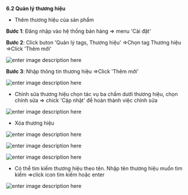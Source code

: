 

**6.2	Quản lý thương hiệu**

- Thêm thương hiệu của sản phẩm

**Bước 1**: Đăng nhập vào hệ thống bán hàng => menu 'Cài đặt'

**Bước 2**:  Click buton 'Quản lý tags, Thương hiệu' =>Chọn tag Thương hiệu =>Click 'Thêm mới'

![enter image description here](https://static8.muarecdn.com/original/muare/images/2021/04/09/5909055_screenshot-133.png)

**Bước 3**: Nhập thông tin thương hiệu =>Click 'Thêm mới'

![enter image description here](https://static8.muarecdn.com/original/muare/images/2021/04/09/5909058_screenshot-134.png)

+ Chỉnh sửa thương hiệu chọn tác vụ ba chấm dưới thương hiệu, chọn chỉnh sửa => chick 'Cập nhật' để hoàn thành việc chỉnh sửa

![enter image description here](https://static8.muarecdn.com/original/muare/images/2021/04/09/5909059_screenshot-135.png)

+ Xóa thương hiệu

![enter image description here](https://static8.muarecdn.com/original/muare/images/2021/04/09/5909060_screenshot-136.png)


![enter image description here](https://static8.muarecdn.com/original/muare/images/2021/04/09/5909061_screenshot-137.png)

![enter image description here](https://static8.muarecdn.com/original/muare/images/2021/04/09/5909062_screenshot-138.png)

- Có thể tìm kiếm thương hiệu theo tên. Nhập tên thương hiệu muốn tìm kiếm =>click icon tìm kiếm hoặc enter

![enter image description here](https://static8.muarecdn.com/original/muare/images/2021/04/09/5909065_screenshot-139.png)

